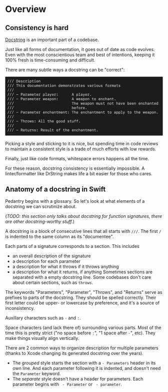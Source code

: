 # Overview 

## Consistency is hard

[Docstring][] is an important part of a codebase. 

Just like all forms of documentation, it goes out of date as code evolves. Even
with the most conscientious team and best of intentions, keeping it 100% fresh
is time-consuming and difficult.

There are many subtle ways a docstring can be "correct":

![](docstring-examples.gif)

Picking a style and sticking to it is nice, but spending time in code reviews
to maintain a consistent style is a trade of much efforts with low rewards.

Finally, just like code formats, whitespace errors happens all the time.

For these reason, docstring consistency is essentially impossible.
A linter/formatter like DrString makes life a bit easier for those who cares.

[Docstring]: https://en.wikipedia.org/wiki/Docstring

## Anatomy of a docstring in Swift

Pedantry begins with a glossary. So let's look at what elements of a docstring
we can scrutinize about.

(_TODO: this section only talks about docstring for function signatures, there
are other docstring-worthy stuff._)

A docstring is a block of consecutive lines that all starts with `///`. The
first `/` is indented to the same column as its "documentee".

Each parts of a signature corresponds to a section. This includes
- an overall description of the signature
- a description for each parameter
- a description for what it throws if it throws anything
- a description for what it returns, if anything
Sometimes sections are separated with a empty docstring line. Some codebases
don't care about certain sections, such as `throws`.

The keywords "Parameters", "Parameter", "Throws", and "Returns" serve as
prefixes to parts of the docstring. They should be spelled correctly. Their
first letter could be upper- or lowercase by preference, and it's a source of
inconsistency.

Auxillary characters such as `-` and `:`.

Space characters (and lack there of) surrounding various parts. Most of the time
this is pretty strict ("no space before `:`", "1 space after `-`", etc). They
make things visually align vertically.

There are 2 common ways to organize description for multiple parameters (thanks
to Xcode changing its generated docstring over the years).

- The _grouped_ style starts the section with a `- Parameters` header in its own
  line. And each parameter following it is indented, and doesn't need the
  `Parameter` keyword.
- The _separate_ style doesn't have a header for parameters. Each parameter
  begins with ` - Parameter` or ` - parameter`.
